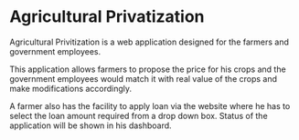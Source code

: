 # Agricultural Privatization


Agricultural Privitization is a web application designed for the farmers and government employees.


This application allows farmers to propose the price for his crops and
the government employees would match it with real value of the crops and make modifications accordingly.


A farmer also has the facility to apply loan via the website
where he has to select the loan amount required from a drop down box.
Status of the application will be shown in his dashboard. 
